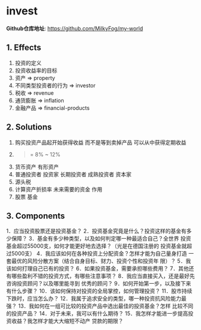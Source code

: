 # invest

**Github仓库地址**: <https://github.com/MilkyFog/my-world>

## 1. **Effects**

1. 投资的定义
2. 投资收益率的目标
3. 资产 => property
4. 不同类型投资者的行为 => investor
5. 税收 => revenue
6. 通货膨胀 => inflation
7. 金融产品 => financial-products

## 2. **Solutions**

1. 购买投资产品起开始获得收益 而不是等到卖掉产品 可以从中获得定期收益
2. >= 8% ~ 12%
3. 货币资产 有形资产
4. 普通投资者 投资家 长期投资者 成熟投资者 资本家
5. 源头税
6. 计算资产折损率 未来需要的资金 作用
7. 股票 基金

## 3. **Components**

1．应当投资股票还是投资基金？
2．投资基金究竟是什么？投资这样的基金有多少保障？
3．基金有多少种类型，以及如何判定哪一种最适合自己？全世界
投资基金超过55000支，如何才能更好地去选择？（光是在德国注册的
投资基金就超过5000支）
4．我应该如何在各种投资上分配资金？怎样才能为自己量身打造
一套最优的风险分散方案（结合自身目标、财力、投资个性和投资年
限）？
5．我该如何打理自己已有的投资？
6．如果投资基金，需要承担哪些费用？
7．其他还有哪些盈利不错的投资方式，有哪些注意事项？
8．我应当直接买入，还是最好先咨询投资顾问？以及哪里能寻到
优秀的顾问？
9．如何开始第一步，以及接下来有什么步骤？
10．该如何保持对投资的全局掌控，如何管理投资？
11．股市持续下跌时，应当怎么办？
12．我属于追求安全的类型，哪一种投资抗风险能力最强？
13．我如何在一组可比较的投资产品中选出最佳的投资基金？怎样
比较不同的投资产品？
14．对于未来，我可以有什么期待？
15．我怎样才能进一步提高投资收益？我怎样才能大大缩短不动产
贷款的期限？
